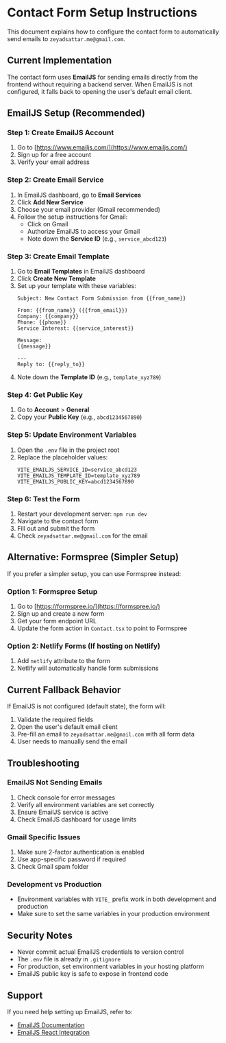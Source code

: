 # Contact Form Setup Instructions

This document explains how to configure the contact form to automatically send emails to `zeyadsattar.me@gmail.com`.

## Current Implementation

The contact form uses **EmailJS** for sending emails directly from the frontend without requiring a backend server. When EmailJS is not configured, it falls back to opening the user's default email client.

## EmailJS Setup (Recommended)

### Step 1: Create EmailJS Account
1. Go to [https://www.emailjs.com/](https://www.emailjs.com/)
2. Sign up for a free account
3. Verify your email address

### Step 2: Create Email Service
1. In EmailJS dashboard, go to **Email Services**
2. Click **Add New Service**
3. Choose your email provider (Gmail recommended)
4. Follow the setup instructions for Gmail:
   - Click on Gmail
   - Authorize EmailJS to access your Gmail
   - Note down the **Service ID** (e.g., `service_abcd123`)

### Step 3: Create Email Template
1. Go to **Email Templates** in EmailJS dashboard
2. Click **Create New Template**
3. Set up your template with these variables:
   ```
   Subject: New Contact Form Submission from {{from_name}}
   
   From: {{from_name}} ({{from_email}})
   Company: {{company}}
   Phone: {{phone}}
   Service Interest: {{service_interest}}
   
   Message:
   {{message}}
   
   ---
   Reply to: {{reply_to}}
   ```
4. Note down the **Template ID** (e.g., `template_xyz789`)

### Step 4: Get Public Key
1. Go to **Account** > **General**
2. Copy your **Public Key** (e.g., `abcd1234567890`)

### Step 5: Update Environment Variables
1. Open the `.env` file in the project root
2. Replace the placeholder values:
   ```env
   VITE_EMAILJS_SERVICE_ID=service_abcd123
   VITE_EMAILJS_TEMPLATE_ID=template_xyz789
   VITE_EMAILJS_PUBLIC_KEY=abcd1234567890
   ```

### Step 6: Test the Form
1. Restart your development server: `npm run dev`
2. Navigate to the contact form
3. Fill out and submit the form
4. Check `zeyadsattar.me@gmail.com` for the email

## Alternative: Formspree (Simpler Setup)

If you prefer a simpler setup, you can use Formspree instead:

### Option 1: Formspree Setup
1. Go to [https://formspree.io/](https://formspree.io/)
2. Sign up and create a new form
3. Get your form endpoint URL
4. Update the form action in `Contact.tsx` to point to Formspree

### Option 2: Netlify Forms (If hosting on Netlify)
1. Add `netlify` attribute to the form
2. Netlify will automatically handle form submissions

## Current Fallback Behavior

If EmailJS is not configured (default state), the form will:
1. Validate the required fields
2. Open the user's default email client
3. Pre-fill an email to `zeyadsattar.me@gmail.com` with all form data
4. User needs to manually send the email

## Troubleshooting

### EmailJS Not Sending Emails
1. Check console for error messages
2. Verify all environment variables are set correctly
3. Ensure EmailJS service is active
4. Check EmailJS dashboard for usage limits

### Gmail Specific Issues
1. Make sure 2-factor authentication is enabled
2. Use app-specific password if required
3. Check Gmail spam folder

### Development vs Production
- Environment variables with `VITE_` prefix work in both development and production
- Make sure to set the same variables in your production environment

## Security Notes

- Never commit actual EmailJS credentials to version control
- The `.env` file is already in `.gitignore`
- For production, set environment variables in your hosting platform
- EmailJS public key is safe to expose in frontend code

## Support

If you need help setting up EmailJS, refer to:
- [EmailJS Documentation](https://www.emailjs.com/docs/)
- [EmailJS React Integration](https://www.emailjs.com/docs/examples/reactjs/)
